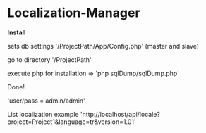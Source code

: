 # Localization-Manager

**Install**

sets db settings '/ProjectPath/App/Config.php' (master and slave)

go to directory '/ProjectPath'

execute php for installation => 'php sqlDump/sqlDump.php'

Done!.

'user/pass = admin/admin'

List localization example 'http://localhost/api/locale?project=Project1&language=tr&version=1.01'
